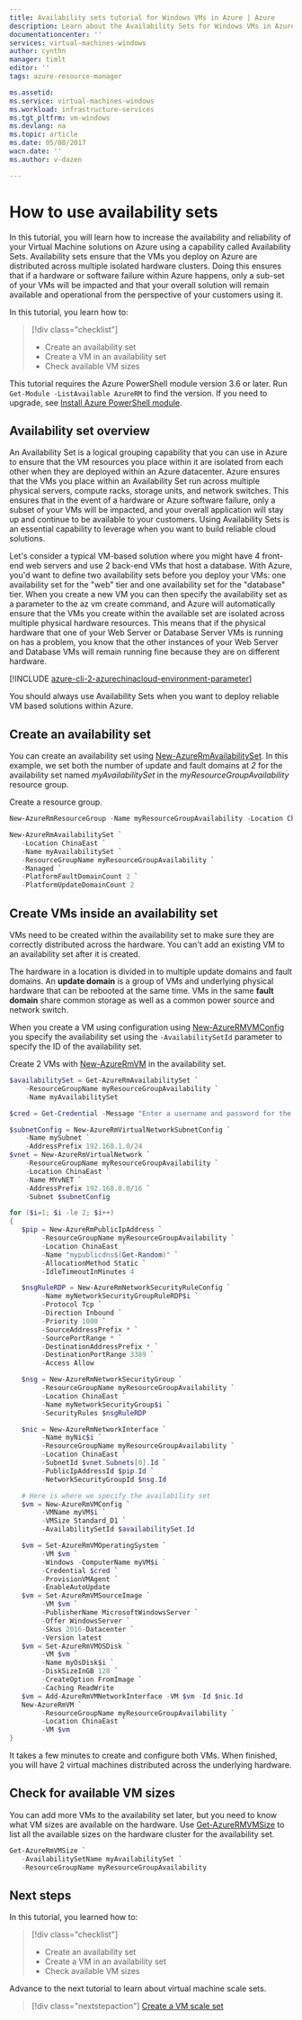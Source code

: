 ```yaml
---
title: Availability sets tutorial for Windows VMs in Azure | Azure
description: Learn about the Availability Sets for Windows VMs in Azure.
documentationcenter: ''
services: virtual-machines-windows
author: cynthn
manager: timlt
editor: ''
tags: azure-resource-manager

ms.assetid: 
ms.service: virtual-machines-windows
ms.workload: infrastructure-services
ms.tgt_pltfrm: vm-windows
ms.devlang: na
ms.topic: article
ms.date: 05/08/2017
wacn.date: ''
ms.author: v-dazen

---
```


# How to use availability sets

In this tutorial, you will learn how to increase the availability and reliability of your Virtual Machine solutions on Azure using a capability called Availability Sets. Availability sets ensure that the VMs you deploy on Azure are distributed across multiple isolated hardware clusters. Doing this ensures that if a hardware or software failure within Azure happens, only a sub-set of your VMs will be impacted and that your overall solution will remain available and operational from the perspective of your customers using it. 

In this tutorial, you learn how to:

> [!div class="checklist"]
> * Create an availability set
> * Create a VM in an availability set
> * Check available VM sizes

This tutorial requires the Azure PowerShell module version 3.6 or later. Run ` Get-Module -ListAvailable AzureRM` to find the version. If you need to upgrade, see [Install Azure PowerShell module](https://docs.microsoft.com/powershell/azure/install-azurerm-ps).

## Availability set overview

An Availability Set is a logical grouping capability that you can use in Azure to ensure that the VM resources you place within it are isolated from each other when they are deployed within an Azure datacenter. Azure ensures that the VMs you place within an Availability Set run across multiple physical servers, compute racks, storage units, and network switches. This ensures that in the event of a hardware or Azure software failure, only a subset of your VMs will be impacted, and your overall application will stay up and continue to be available to your customers. Using Availability Sets is an essential capability to leverage when you want to build reliable cloud solutions.

Let's consider a typical VM-based solution where you might have 4 front-end web servers and use 2 back-end VMs that host a database. With Azure, you'd want to define two availability sets before you deploy your VMs: one availability set for the "web" tier and one availability set for the "database" tier. When you create a new VM you can then specify the availability set as a parameter to the az vm create command, and Azure will automatically ensure that the VMs you create within the available set are isolated across multiple physical hardware resources. This means that if the physical hardware that one of your Web Server or Database Server VMs is running on has a problem, you know that the other instances of your Web Server and Database VMs will remain running fine because they are on different hardware.

[!INCLUDE [azure-cli-2-azurechinacloud-environment-parameter](../../../includes/azure-cli-2-azurechinacloud-environment-parameter.md)]

You should always use Availability Sets when you want to deploy reliable VM based solutions within Azure.

## Create an availability set

You can create an availability set using [New-AzureRmAvailabilitySet](https://docs.microsoft.com/powershell/module/azurerm.compute/new-azurermavailabilityset). In this example, we set both the number of update and fault domains at *2* for the availability set named *myAvailabilitySet* in the *myResourceGroupAvailability* resource group.

Create a resource group.

```powershell
New-AzureRmResourceGroup -Name myResourceGroupAvailability -Location ChinaEast
```

```powershell
New-AzureRmAvailabilitySet `
   -Location ChinaEast `
   -Name myAvailabilitySet `
   -ResourceGroupName myResourceGroupAvailability `
   -Managed `
   -PlatformFaultDomainCount 2 `
   -PlatformUpdateDomainCount 2
```

## Create VMs inside an availability set

VMs need to be created within the availability set to make sure they are correctly distributed across the hardware. You can't add an existing VM to an availability set after it is created. 

The hardware in a location is divided in to multiple update domains and fault domains. An **update domain** is a group of VMs and underlying physical hardware that can be rebooted at the same time. VMs in the same **fault domain** share common storage as well as a common power source and network switch. 

When you create a VM using configuration using [New-AzureRMVMConfig](https://docs.microsoft.com/powershell/module/azurerm.compute/new-azurermvmconfig) you specify the availability set using the `-AvailabilitySetId` parameter to specify the ID of the availability set.

Create 2 VMs with [New-AzureRmVM](https://docs.microsoft.com/powershell/module/azurerm.compute/new-azurermvm) in the availability set.

```powershell
$availabilitySet = Get-AzureRmAvailabilitySet `
    -ResourceGroupName myResourceGroupAvailability `
    -Name myAvailabilitySet

$cred = Get-Credential -Message "Enter a username and password for the virtual machine."

$subnetConfig = New-AzureRmVirtualNetworkSubnetConfig `
    -Name mySubnet `
    -AddressPrefix 192.168.1.0/24
$vnet = New-AzureRmVirtualNetwork `
    -ResourceGroupName myResourceGroupAvailability `
    -Location ChinaEast `
    -Name MYvNET `
    -AddressPrefix 192.168.0.0/16 `
    -Subnet $subnetConfig

for ($i=1; $i -le 2; $i++)
{
   $pip = New-AzureRmPublicIpAddress `
        -ResourceGroupName myResourceGroupAvailability `
        -Location ChinaEast `
        -Name "mypublicdns$(Get-Random)" `
        -AllocationMethod Static `
        -IdleTimeoutInMinutes 4

   $nsgRuleRDP = New-AzureRmNetworkSecurityRuleConfig `
        -Name myNetworkSecurityGroupRuleRDP$i `
        -Protocol Tcp `
        -Direction Inbound `
        -Priority 1000 `
        -SourceAddressPrefix * `
        -SourcePortRange * `
        -DestinationAddressPrefix * `
        -DestinationPortRange 3389 `
        -Access Allow

   $nsg = New-AzureRmNetworkSecurityGroup `
        -ResourceGroupName myResourceGroupAvailability `
        -Location ChinaEast `
        -Name myNetworkSecurityGroup$i `
        -SecurityRules $nsgRuleRDP

   $nic = New-AzureRmNetworkInterface `
        -Name myNic$i `
        -ResourceGroupName myResourceGroupAvailability `
        -Location ChinaEast `
        -SubnetId $vnet.Subnets[0].Id `
        -PublicIpAddressId $pip.Id `
        -NetworkSecurityGroupId $nsg.Id

   # Here is where we specify the availability set
   $vm = New-AzureRmVMConfig `
        -VMName myVM$i `
        -VMSize Standard_D1 `
        -AvailabilitySetId $availabilitySet.Id

   $vm = Set-AzureRmVMOperatingSystem `
        -VM $vm `
        -Windows -ComputerName myVM$i `   
        -Credential $cred `
        -ProvisionVMAgent `
        -EnableAutoUpdate
   $vm = Set-AzureRmVMSourceImage `
        -VM $vm `
        -PublisherName MicrosoftWindowsServer `
        -Offer WindowsServer `
        -Skus 2016-Datacenter `
        -Version latest
   $vm = Set-AzureRmVMOSDisk `
        -VM $vm `
        -Name myOsDisk$i `
        -DiskSizeInGB 128 `
        -CreateOption FromImage `
        -Caching ReadWrite
   $vm = Add-AzureRmVMNetworkInterface -VM $vm -Id $nic.Id
   New-AzureRmVM `
        -ResourceGroupName myResourceGroupAvailability `
        -Location ChinaEast `
        -VM $vm
}

```

It takes a few minutes to create and configure both VMs. When finished, you will have 2 virtual machines distributed across the underlying hardware. 

## Check for available VM sizes 

You can add more VMs to the availability set later, but you need to know what VM sizes are available on the hardware. Use [Get-AzureRMVMSize](https://docs.microsoft.com/powershell/module/azurerm.compute/get-azurermvmsize) to list all the available sizes on the hardware cluster for the availability set.

```powershell
Get-AzureRmVMSize `
   -AvailabilitySetName myAvailabilitySet `
   -ResourceGroupName myResourceGroupAvailability  
```

## Next steps

In this tutorial, you learned how to:

> [!div class="checklist"]
> * Create an availability set
> * Create a VM in an availability set
> * Check available VM sizes

Advance to the next tutorial to learn about virtual machine scale sets.

> [!div class="nextstepaction"]
> [Create a VM scale set](tutorial-create-vmss.md)